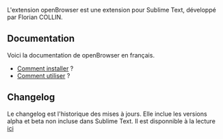 L'extension openBrowser est une extension pour Sublime Text, développé par Florian COLLIN.

## Documentation
Voici la documentation de openBrowser en français.
- [Comment installer](/openBrowser/fr/docs/how-to-install) ?
- [Comment utiliser](/openBrowser/fr/docs/how-to-use) ?

## Changelog
Le changelog est l'historique des mises à jours. Elle inclue les versions alpha et beta non incluse dans Sublime Text. Il est disponnible à la lecture [ici](/openBrowser/changelog)
